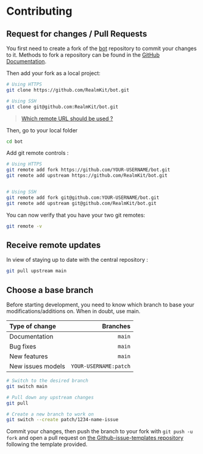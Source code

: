 # Contributing

## Request for changes / Pull Requests

You first need to create a fork of the [bot](https://github.com/RealmKit/bot/) repository to commit your changes to
it.
Methods to fork a repository can be found in
the [GitHub Documentation](https://docs.github.com/en/get-started/quickstart/fork-a-repo).

Then add your fork as a local project:

```sh
# Using HTTPS
git clone https://github.com/RealmKit/bot.git

# Using SSH
git clone git@github.com:RealmKit/bot.git
```

> [Which remote URL should be used ?](https://docs.github.com/en/get-started/getting-started-with-git/about-remote-repositories)

Then, go to your local folder

```sh
cd bot
```

Add git remote controls :

```sh
# Using HTTPS
git remote add fork https://github.com/YOUR-USERNAME/bot.git
git remote add upstream https://github.com/RealmKit/bot.git


# Using SSH
git remote add fork git@github.com:YOUR-USERNAME/bot.git
git remote add upstream git@github.com/RealmKit/bot.git
```

You can now verify that you have your two git remotes:

```sh
git remote -v
```

## Receive remote updates

In view of staying up to date with the central repository :

```sh
git pull upstream main
```

## Choose a base branch

Before starting development, you need to know which branch to base your modifications/additions on. When in doubt, use
main.

| Type of change    |              Branches |
|:------------------|----------------------:|
| Documentation     |                `main` |
| Bug fixes         |                `main` |
| New features      |                `main` |
| New issues models | `YOUR-USERNAME:patch` |

```sh
# Switch to the desired branch
git switch main

# Pull down any upstream changes
git pull

# Create a new branch to work on
git switch --create patch/1234-name-issue
```

Commit your changes, then push the branch to your fork with `git push -u fork` and open a pull request
on [the Github-issue-templates repository](https://github.com/RealmKit/bot/) following the template
provided.